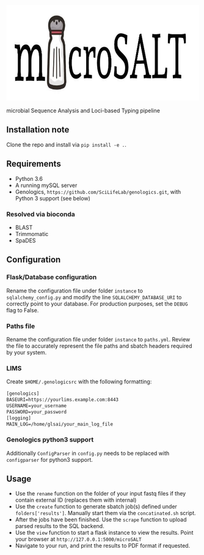 <p align="center">
  <a href="https://github.com/sylvinite/microSALT">
    <img width="1000" height="250" src="artwork/microsalt.jpg"/>
  </a>
</p>

microbial Sequence Analysis and Loci-based Typing pipeline

## Installation note
Clone the repo and install via `pip install -e .`. 

## Requirements
* Python 3.6
* A running mySQL server
* Genologics, `https://github.com/SciLifeLab/genologics.git`, with Python 3 support (see below)

### Resolved via bioconda
* BLAST
* Trimmomatic
* SpaDES

## Configuration
### Flask/Database configuration
Rename the configuration file under folder `instance` to `sqlalchemy_config.py` and modify the line `SQLALCHEMY_DATABASE_URI` to correctly point to your database. For production purposes, set the `DEBUG` flag to False.

### Paths file
Rename the configuration file under folder `instance` to `paths.yml`. Review the file to accurately represent the file paths and sbatch headers required by your system.

### LIMS
Create `$HOME/.genologicsrc` with the following formatting:
```
[genologics]
BASEURI=https://yourlims.example.com:8443
USERNAME=your_username
PASSWORD=your_password
[logging]
MAIN_LOG=/home/glsai/your_main_log_file
```

### Genologics python3 support
Additionally `ConfigParser` in `config.py` needs to be replaced with `configparser` for python3 support.

## Usage
* Use the `rename` function on the folder of your input fastq files if they contain external ID (replaces them with internal)
* Use the `create` function to generate sbatch job(s) defined under `folders['results']`. Manually start them via the `concatinated.sh` script.
* After the jobs have been finished. Use the `scrape` function to upload parsed results to the SQL backend.
* Use the `view` function to start a flask instance to view the results. Point your browser at `http://127.0.0.1:5000/microSALT`
* Navigate to your run, and print the results to PDF format if requested.
